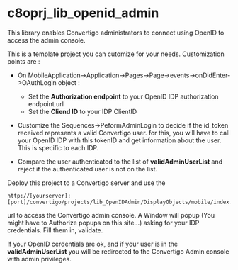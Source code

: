# c8oprj_lib_openid_admin
This library enables Convertigo administrators to connect using OpenID to access the admin console.

This is a template project you can cutomize for your needs. Customization points are :

* On MobileApplication->Application->Pages->Page->events->onDidEnter->OAuthLogin object :
  * Set the __Authorization endpoint__ to your OpenID IDP authorization endpoint url
  * Set the __Cliend ID__ to your IDP ClientID 

* Customize the Sequences->PeformAdminLogin to decide if the id_token received represents a valid Convertigo user. for this, you will have to call your OpenID IDP with this tokenID and get information about the user. This is specific to each IDP.
* Compare the user authenticated to the list of __validAdminUserList__ and reject if the authenticated user is not on the list.

Deploy this project to a Convertigo server and use the 

```
http://[yourserver]:[port]/convertigo/projects/lib_OpenIDAdmin/DisplayObjects/mobile/index.html#login
```
 
url to access the Convertigo admin console. A Window will popup (You might have to Authorize popups on this site...) asking for your IDP credentials. Fill them in, validate.

If your OpenID cerdentials are ok, and if your user is in the __validAdminUserList__ you will be redirected to the Convertigo Admin console with admin privileges.


